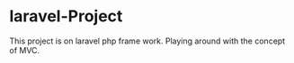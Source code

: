 # laravel-Project
This project is on laravel php frame work. Playing around with the concept of MVC.
